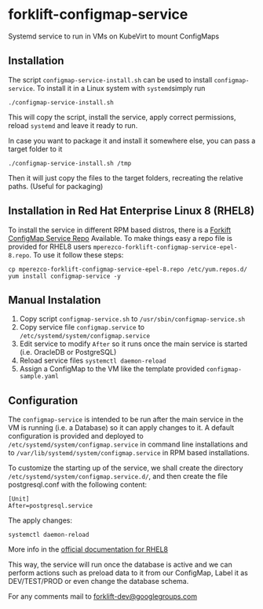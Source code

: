 # forklift-configmap-service
Systemd service to run in VMs on KubeVirt to mount ConfigMaps

## Installation
The script `configmap-service-install.sh` can be used to install `configmap-service`.
To install it in a Linux system with `systemd`simply run

    ./configmap-service-install.sh

This will copy the script, install the service, apply correct permissions, reload `systemd` and leave it ready to run.

In case you want to package it and install it somewhere else, you can pass a target folder to it

    ./configmap-service-install.sh /tmp

Then it will just copy the files to the target folders, recreating the relative paths. (Useful for packaging)

## Installation in Red Hat Enterprise Linux 8 (RHEL8)
To install the service in different RPM based distros, there is a [Forkift ConfigMap Service Repo](https://copr.fedorainfracloud.org/coprs/mperezco/forklift-configmap-service/) Available. To make things easy a repo file is provided for RHEL8 users `mperezco-forklift-configmap-service-epel-8.repo`. To use it follow these steps:

    cp mperezco-forklift-configmap-service-epel-8.repo /etc/yum.repos.d/
    yum install configmap-service -y


## Manual Instalation

1. Copy script `configmap-service.sh` to `/usr/sbin/configmap-service.sh` 
1. Copy service file `configmap.service` to `/etc/systemd/system/configmap.service`
1. Edit service to modify `After` so it runs once the main service is started (i.e. OracleDB or PostgreSQL)
1. Reload service files `systemctl daemon-reload`
1. Assign a ConfigMap to the VM like the template provided `configmap-sample.yaml`

## Configuration
The `configmap-service` is intended to be run after the main service in the VM is running (i.e. a Database) so it can apply changes to it.
A default configuration is provided and deployed to `/etc/systemd/system/configmap.service` in command line installations and to `/var/lib/systemd/system/configmap.service` in RPM based installations.

To customize the starting up of the service, we shall create the directory `/etc/systemd/system/configmap.service.d/`, and then create the file postgresql.conf with the following content:

    [Unit]
    After=postgresql.service

The apply changes:

    systemctl daemon-reload

More info in the [official documentation for RHEL8](https://access.redhat.com/documentation/en-us/red_hat_enterprise_linux/7/html/system_administrators_guide/chap-managing_services_with_systemd#sect-Managing_Services_with_systemd-Unit_File_Modify)

This way, the service will run once the database is active and we can perform actions such as preload data to it from our ConfigMap, Label it as DEV/TEST/PROD or even change the database schema.

For any comments mail to forklift-dev@googlegroups.com 

